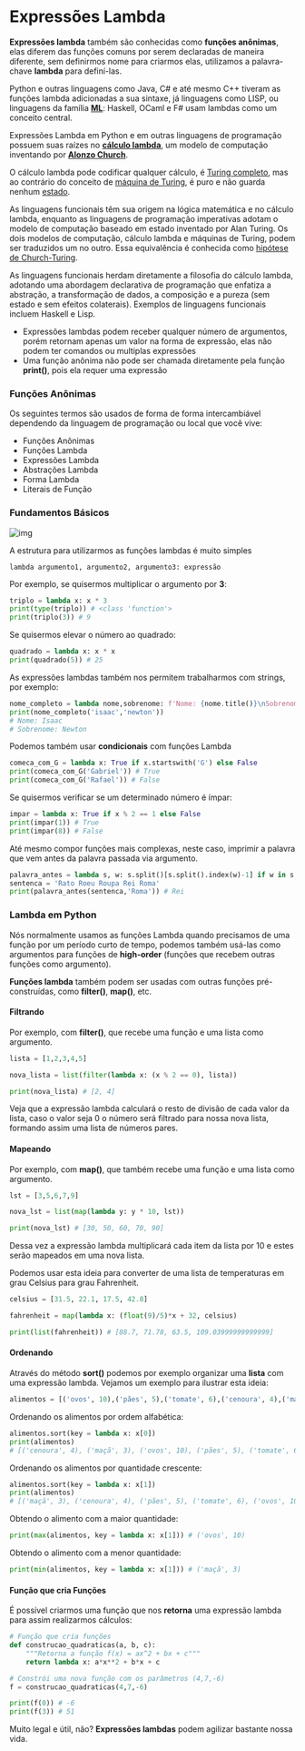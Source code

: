 # Expressões Lambda

**Expressões lambda** também são conhecidas como **funções anônimas**, elas diferem das funções comuns por serem declaradas de maneira diferente, sem definirmos nome para criarmos elas, utilizamos a palavra-chave **lambda** para definí-las.

Python e outras linguagens como Java, C# e até mesmo C++ tiveram as funções lambda adicionadas a sua sintaxe, já linguagens como LISP, ou linguagens da família **[ML](https://en.wikipedia.org/wiki/ML_(programming_language))**: Haskell, OCaml e F# usam lambdas como um conceito central.

Expressões Lambda em Python e em outras linguagens de programação possuem suas raízes no **[cálculo lambda](https://en.wikipedia.org/wiki/Lambda_calculus)**, um modelo de computação inventando por **[Alonzo Church](https://en.wikipedia.org/wiki/Alonzo_Church)**.

O cálculo lambda pode codificar qualquer cálculo, é [Turing completo](https://simple.wikipedia.org/wiki/Turing_complete), mas ao contrário do conceito de [máquina de Turing](https://en.wikipedia.org/wiki/Turing_machine), é puro e não guarda nenhum [estado](https://en.wikipedia.org/wiki/Turing_machine#The_%22state%22).

As linguagens funcionais têm sua origem na lógica matemática e no cálculo lambda, enquanto as linguagens de programação imperativas adotam o modelo de computação baseado em estado inventado por Alan Turing. Os dois modelos de computação, cálculo lambda e máquinas de Turing, podem ser traduzidos um no outro. Essa equivalência é conhecida como [hipótese de Church-Turing](https://en.wikipedia.org/wiki/Church%E2%80%93Turing_thesis).

As linguagens funcionais herdam diretamente a filosofia do cálculo lambda, adotando uma abordagem declarativa de programação que enfatiza a abstração, a transformação de dados, a composição e a pureza (sem estado e sem efeitos colaterais). Exemplos de linguagens funcionais incluem Haskell e Lisp.

- Expressões lambdas podem receber qualquer número de argumentos, porém retornam apenas um valor na forma de expressão, elas não podem ter comandos ou multiplas expressões
- Uma função anônima não pode ser chamada diretamente pela função **print()**, pois ela requer uma expressão

### Funções Anônimas

Os seguintes termos são usados de forma de forma intercambiável dependendo da linguagem de programação ou local que você vive:

- Funções Anônimas
- Funções Lambda
- Expressões Lambda
- Abstrações Lambda
- Forma Lambda
- Literais de Função

### Fundamentos Básicos 

![img](/Imagens/Lambda.png)

A estrutura para utilizarmos as funções lambdas é muito simples

```
lambda argumento1, argumento2, argumento3: expressão
```

Por exemplo, se quisermos multiplicar o argumento por **3**:

```python
triplo = lambda x: x * 3
print(type(triplo)) # <class 'function'>
print(triplo(3)) # 9
```

Se quisermos elevar o número ao quadrado:

```python
quadrado = lambda x: x * x 
print(quadrado(5)) # 25
``` 

As expressões lambdas também nos permitem trabalharmos com strings, por exemplo:

```python
nome_completo = lambda nome,sobrenome: f'Nome: {nome.title()}\nSobrenome: {sobrenome.title()}'
print(nome_completo('isaac','newton'))
# Nome: Isaac
# Sobrenome: Newton
```

Podemos também usar **condicionais** com funções Lambda

```python
comeca_com_G = lambda x: True if x.startswith('G') else False 
print(comeca_com_G('Gabriel')) # True
print(comeca_com_G('Rafael')) # False
```

Se quisermos verificar se um determinado número é ímpar:

```python
impar = lambda x: True if x % 2 == 1 else False
print(impar(1)) # True
print(impar(8)) # False
```

Até mesmo compor funções mais complexas, neste caso, imprimir a palavra que vem antes da palavra passada via argumento.

```python
palavra_antes = lambda s, w: s.split()[s.split().index(w)-1] if w in s else None 
sentenca = 'Rato Roeu Roupa Rei Roma'
print(palavra_antes(sentenca,'Roma')) # Rei
```

### Lambda em Python

Nós normalmente usamos as funções Lambda quando precisamos de uma função por um período curto de tempo, podemos também usá-las como argumentos para funções de **high-order** (funções que recebem outras funções como argumento). 

**Funções lambda** também podem ser usadas com outras funções pré-construídas, como **filter()**, **map()**, etc.

#### Filtrando

Por exemplo, com **filter()**, que recebe uma função e uma lista como argumento.

```python
lista = [1,2,3,4,5]

nova_lista = list(filter(lambda x: (x % 2 == 0), lista)) 

print(nova_lista) # [2, 4]
```

Veja que a expressão lambda calculará o resto de divisão de cada valor da lista, caso o valor seja 0 o número será filtrado para nossa nova lista, formando assim uma lista de números pares.

#### Mapeando

Por exemplo, com **map()**, que também recebe uma função e uma lista como argumento.

```python
lst = [3,5,6,7,9]

nova_lst = list(map(lambda y: y * 10, lst))

print(nova_lst) # [30, 50, 60, 70, 90]
```

Dessa vez a expressão lambda multiplicará cada item da lista por 10 e estes serão mapeados em uma nova lista.

Podemos usar esta ideia para converter de uma lista de temperaturas em grau Celsius para grau Fahrenheit.

```python
celsius = [31.5, 22.1, 17.5, 42.8]

fahrenheit = map(lambda x: (float(9)/5)*x + 32, celsius)

print(list(fahrenheit)) # [88.7, 71.78, 63.5, 109.03999999999999]
```

#### Ordenando

Através do método **sort()** podemos por exemplo organizar uma **lista** com uma expressão lambda. Vejamos um exemplo para ilustrar esta ideia:

```python
alimentos = [('ovos', 10),('pães', 5),('tomate', 6),('cenoura', 4),('maçã', 3)]
```

Ordenando os alimentos por ordem alfabética:

```python
alimentos.sort(key = lambda x: x[0])
print(alimentos)
# [('cenoura', 4), ('maçã', 3), ('ovos', 10), ('pães', 5), ('tomate', 6)]
```

Ordenando os alimentos por quantidade crescente:

```python
alimentos.sort(key = lambda x: x[1])
print(alimentos)
# [('maçã', 3), ('cenoura', 4), ('pães', 5), ('tomate', 6), ('ovos', 10)]
```

Obtendo o alimento com a maior quantidade:

```python
print(max(alimentos, key = lambda x: x[1])) # ('ovos', 10)
```

Obtendo o alimento com a menor quantidade:

```python
print(min(alimentos, key = lambda x: x[1])) # ('maçã', 3)
```

#### Função que cria Funções

É possível criarmos uma função que nos **retorna** uma expressão lambda para assim realizarmos cálculos:

```python
# Função que cria funções
def construcao_quadraticas(a, b, c):
    """Retorna a função f(x) = ax^2 + bx + c"""
    return lambda x: a*x**2 + b*x + c 

# Constrói uma nova função com os parâmetros (4,7,-6)
f = construcao_quadraticas(4,7,-6)

print(f(0)) # -6
print(f(3)) # 51
```

Muito legal e útil, não? **Expressões lambdas** podem agilizar bastante nossa vida.
